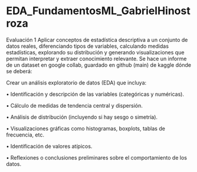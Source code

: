 # EDA_FundamentosML_GabrielHinostroza
Evaluación 1 
Aplicar conceptos de estadística descriptiva a un conjunto de datos reales, diferenciando tipos de variables, calculando medidas estadísticas, explorando su distribución y generando visualizaciones que permitan interpretar y extraer conocimiento relevante.
Se hace un informe de un dataset en google collab, guardado en github (main) de kaggle dónde se deberá:  

  Crear un análisis exploratorio de datos (EDA) que incluya:

• Identificación y descripción de las variables (categóricas y numéricas).

• Cálculo de medidas de tendencia central y dispersión.

• Análisis de distribución (incluyendo si hay sesgo o simetría).

• Visualizaciones gráficas como histogramas, boxplots, tablas de frecuencia, etc.

• Identificación de valores atípicos.

• Reflexiones o conclusiones preliminares sobre el comportamiento de los datos.
